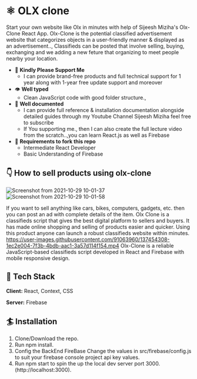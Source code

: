# ⚛️ OLX clone

Start your own website like Olx in minutes with help of Sijeesh Miziha's Olx-Clone React App. Olx-Clone is the potential classified advertisement website that categorizes objects in a user-friendly manner & displayed as an advertisement..,
Classifieds can be posted that involve selling, buying, exchanging and we adding a new feture that organizing to meet people nearby your location. 

- 🙏 **Kindly Please Support Me**
   - I can provide brand-free products and full technical support for 1 year along with 1-year free update support and moreover
- 👁 **Well typed**
  - Clean JavaScript code with good folder structure.,
- 📄 **Well documented**
  - I can provide full reference & installation documentation alongside detailed guides through my Youtube Channel Sijeesh Miziha feel free to subscribe 
  - If You supporting me., then I can also create the full lecture video from the scratch..,you can learn React.js as well as Firebase 
- 👅 **Requirements to fork this repo**
   - Intermediate React Developer
   - Basic Understanding of Firebase

## 👇 How to sell products using olx-clone
![Screenshot from 2021-10-29 10-01-37](https://user-images.githubusercontent.com/91063960/139376405-043d6cfd-93b3-4486-a07a-2ff3382846d8.png)
![Screenshot from 2021-10-29 10-01-58](https://user-images.githubusercontent.com/91063960/139376440-1dcd424a-6979-4ec7-bfa0-9e9038ddcbd0.png)
  
 If you want to sell anything like cars, bikes, computers, gadgets, etc. then you can post an ad with complete details of the item. Olx Clone is a classifieds script that gives the best digital platform to sellers and buyers. It has made online shopping and selling of products easier and quicker. Using this product anyone can launch a robust classifieds website within minutes.
https://user-images.githubusercontent.com/91063960/137454308-1ec2e004-7f3b-4bdb-aac1-3a57d114f154.mp4
  Olx-Clone is a reliable JavaScript-based classifieds script developed in React and Firebase with mobile responsive design.
## 🦸 Tech Stack

**Client:** React, Context, CSS

**Server:** Firebase

  
## 🏄 Installation

  1. Clone/Download the repo.
  2. Run npm install.
  3. Config the BackEnd FireBase Change the values in src/firebase/config.js to suit your firebase console project api key values.
  4. Run npm start to spin the up the local dev server port 3000.(http://localhost:3000).
